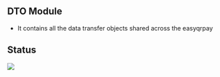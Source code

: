 ## DTO Module
- It contains all the data transfer objects shared across the easyqrpay

## Status
![](https://github.com/easyqrpay/DTOModule/workflows/dtoModuleMavenPackageTest/badge.svg)